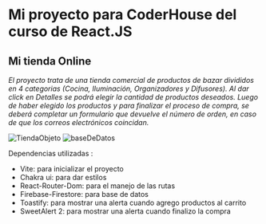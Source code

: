 # **Mi proyecto para CoderHouse del curso de React.JS**

## Mi tienda Online

_El proyecto trata de una tienda comercial de productos de bazar divididos en 4 categorias (Cocina, Iluminación, Organizadores y Difusores). Al dar click en Detalles se podrá elegir la cantidad de productos deseados.
Luego de haber elegido los productos y para finalizar el proceso de compra, se deberá completar un formulario que devuelve el número de orden, en caso de que los correos electrónicos coincidan._

![TiendaObjeto](./src/assets/TiendaObjeto.gif) ![baseDeDatos](./src/assets/baseDeDatos.gif)

Dependencias utilizadas :

- Vite: para inicializar el proyecto
- Chakra ui: para dar estilos
- React-Router-Dom: para el manejo de las rutas
- Firebase-Firestore: para base de datos
- Toastify: para mostrar una alerta cuando agrego productos al carrito
- SweetAlert 2: para mostrar una alerta cuando finalizo la compra
